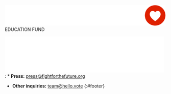 ![](/images/fftf-footer-logo.png)
EDUCATION FUND

![](/images/twilio-footer-logo.png)
: * **Press:** [press@fightforthefuture.org](mailto:press@fightforthefuture.org)

  * **Other inquiries:** [team@hello.vote](mailto:team@hello.vote)
{:#footer}
